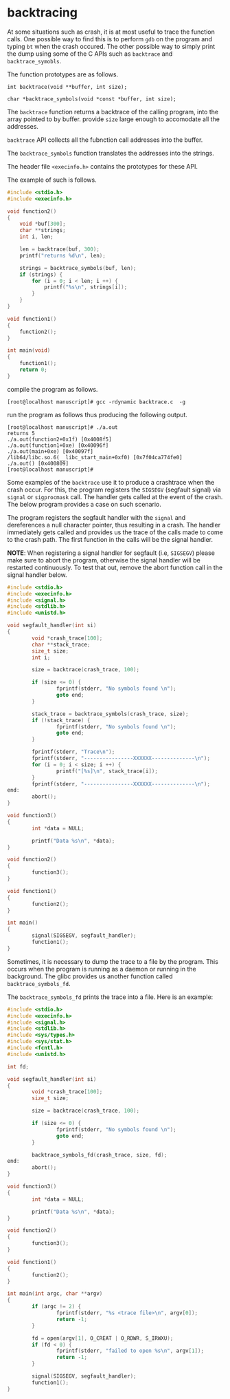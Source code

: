 # backtracing

At some situations such as crash, it is at most useful to trace the function calls. One possible way to find this is to perform `gdb` on the program and typing `bt` when the crash occured. The other possible way to simply print the dump using some of the C APIs such as `backtrace` and `backtrace_symobls`.

The function prototypes are as follows.

`int backtrace(void **buffer, int size);`

`char *backtrace_symbols(void *const *buffer, int size);`

The `backtrace` function returns a backtrace of the calling program, into the array pointed to by buffer. provide `size` large enough to accomodate all the addresses.

`backtrace` API collects all the fubnction call addresses into the buffer.

The `backtrace_symbols` function translates the addresses into the strings. 

The header file `<execinfo.h>` contains the prototypes for these API.

The example of such is follows.

```c
#include <stdio.h>
#include <execinfo.h>

void function2()
{
	void *buf[300];
	char **strings;
	int i, len;

	len = backtrace(buf, 300);
	printf("returns %d\n", len);

	strings = backtrace_symbols(buf, len);
	if (strings) {
		for (i = 0; i < len; i ++) {
			printf("%s\n", strings[i]);
		}
	}
}

void function1()
{
	function2();
}

int main(void)
{
	function1();
	return 0;
}

```

compile the program as follows.

`[root@localhost manuscript]# gcc -rdynamic backtrace.c  -g`

run the program as follows thus producing the following output.

```
[root@localhost manuscript]# ./a.out
returns 5
./a.out(function2+0x1f) [0x4008f5]
./a.out(function1+0xe) [0x40096f]
./a.out(main+0xe) [0x40097f]
/lib64/libc.so.6(__libc_start_main+0xf0) [0x7f04ca774fe0]
./a.out() [0x400809]
[root@localhost manuscript]#
```

Some examples of the `backtrace` use it to produce a crashtrace when the crash occur. For this, the program registers the `SIGSEGV` (segfault signal) via `signal` or `sigprocmask` call. The handler gets called at the event of the crash. The below program provides a case on such scenario.

The program registers the segfault handler with the `signal` and dereferences a null character pointer, thus resulting in a crash. The handler immediately gets called and provides us the trace of the calls made to come to the crash path. The first function in the calls will be the signal handler.

**NOTE**: When registering a signal handler for segfault (i.e, `SIGSEGV`) please make sure to abort the program, otherwise the signal handler will be restarted continuously. To test that out, remove the abort function call in the signal handler below.

```c
#include <stdio.h>
#include <execinfo.h>
#include <signal.h>
#include <stdlib.h>
#include <unistd.h>

void segfault_handler(int si)
{
        void *crash_trace[100];
        char **stack_trace;
        size_t size;
        int i;

        size = backtrace(crash_trace, 100);

        if (size <= 0) {
                fprintf(stderr, "No symbols found \n");
                goto end;
        }

        stack_trace = backtrace_symbols(crash_trace, size);
        if (!stack_trace) {
                fprintf(stderr, "No symbols found \n");
                goto end;
        }

        fprintf(stderr, "Trace\n");
        fprintf(stderr, "----------------XXXXXX--------------\n");
        for (i = 0; i < size; i ++) {
                printf("[%s]\n", stack_trace[i]);
        }
        fprintf(stderr, "----------------XXXXXX--------------\n");
end:
        abort();
}

void function3()
{
        int *data = NULL;

        printf("Data %s\n", *data);
}

void function2()
{
        function3();
}

void function1()
{
        function2();
}

int main()
{
        signal(SIGSEGV, segfault_handler);
        function1();
}

```

Sometimes, it is necessary to dump the trace to a file by the program. This occurs when the program is running as a daemon or running in the background. The glibc provides us another function called `backtrace_symbols_fd`.

The `backtrace_symbols_fd` prints the trace into a file. Here is an example:

```c
#include <stdio.h>
#include <execinfo.h>
#include <signal.h>
#include <stdlib.h>
#include <sys/types.h>
#include <sys/stat.h>
#include <fcntl.h>
#include <unistd.h>

int fd;

void segfault_handler(int si)
{
        void *crash_trace[100];
        size_t size;

        size = backtrace(crash_trace, 100);

        if (size <= 0) {
                fprintf(stderr, "No symbols found \n");
                goto end;
        }

        backtrace_symbols_fd(crash_trace, size, fd);
end:
        abort();
}

void function3()
{
        int *data = NULL;

        printf("Data %s\n", *data);
}

void function2()
{
        function3();
}

void function1()
{
        function2();
}

int main(int argc, char **argv)
{
		if (argc != 2) {
				fprintf(stderr, "%s <trace file>\n", argv[0]);
				return -1;
		}

		fd = open(argv[1], O_CREAT | O_RDWR, S_IRWXU);
		if (fd < 0) {
				fprintf(stderr, "failed to open %s\n", argv[1]);
				return -1;
		}

        signal(SIGSEGV, segfault_handler);
        function1();
}

```

